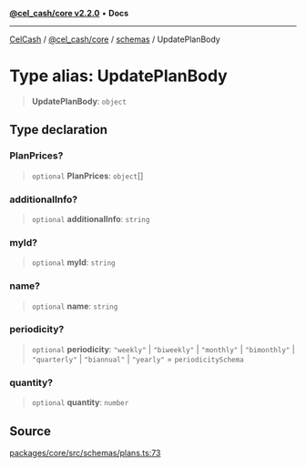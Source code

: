 [**@cel_cash/core v2.2.0**](../../README.md) • **Docs**

***

[CelCash](../../../../packages.md) / [@cel\_cash/core](../../README.md) / [schemas](../README.md) / UpdatePlanBody

# Type alias: UpdatePlanBody

> **UpdatePlanBody**: `object`

## Type declaration

### PlanPrices?

> `optional` **PlanPrices**: `object`[]

### additionalInfo?

> `optional` **additionalInfo**: `string`

### myId?

> `optional` **myId**: `string`

### name?

> `optional` **name**: `string`

### periodicity?

> `optional` **periodicity**: `"weekly"` \| `"biweekly"` \| `"monthly"` \| `"bimonthly"` \| `"quarterly"` \| `"biannual"` \| `"yearly"` = `periodicitySchema`

### quantity?

> `optional` **quantity**: `number`

## Source

[packages/core/src/schemas/plans.ts:73](https://github.com/Pyxlab/celcash/blob/9e2eeefc75067a4b86d18d5bb144eb4446f097c2/packages/core/src/schemas/plans.ts#L73)
